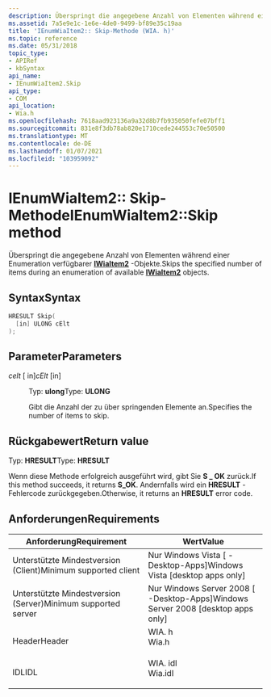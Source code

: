 ```yaml
---
description: Überspringt die angegebene Anzahl von Elementen während einer Enumeration verfügbarer IWiaItem2-Objekte.
ms.assetid: 7a5e9e1c-1e6e-4de0-9499-bf89e35c19aa
title: 'IEnumWiaItem2:: Skip-Methode (WIA. h)'
ms.topic: reference
ms.date: 05/31/2018
topic_type:
- APIRef
- kbSyntax
api_name:
- IEnumWiaItem2.Skip
api_type:
- COM
api_location:
- Wia.h
ms.openlocfilehash: 7618aad923136a9a32d8b7fb935050fefe07bff1
ms.sourcegitcommit: 831e8f3db78ab820e1710cede244553c70e50500
ms.translationtype: MT
ms.contentlocale: de-DE
ms.lasthandoff: 01/07/2021
ms.locfileid: "103959092"
---
```

# <a name="ienumwiaitem2skip-method"></a><span data-ttu-id="5bdf3-103">IEnumWiaItem2:: Skip-Methode</span><span class="sxs-lookup"><span data-stu-id="5bdf3-103">IEnumWiaItem2::Skip method</span></span>

<span data-ttu-id="5bdf3-104">Überspringt die angegebene Anzahl von Elementen während einer Enumeration verfügbarer [**IWiaItem2**](-wia-iwiaitem2.md) -Objekte.</span><span class="sxs-lookup"><span data-stu-id="5bdf3-104">Skips the specified number of items during an enumeration of available [**IWiaItem2**](-wia-iwiaitem2.md) objects.</span></span>

## <a name="syntax"></a><span data-ttu-id="5bdf3-105">Syntax</span><span class="sxs-lookup"><span data-stu-id="5bdf3-105">Syntax</span></span>


```C++
HRESULT Skip(
  [in] ULONG cElt
);
```



## <a name="parameters"></a><span data-ttu-id="5bdf3-106">Parameter</span><span class="sxs-lookup"><span data-stu-id="5bdf3-106">Parameters</span></span>

<dl> <dt>

<span data-ttu-id="5bdf3-107">*celt* \[ in\]</span><span class="sxs-lookup"><span data-stu-id="5bdf3-107">*cElt* \[in\]</span></span>
</dt> <dd>

<span data-ttu-id="5bdf3-108">Typ: **ulong**</span><span class="sxs-lookup"><span data-stu-id="5bdf3-108">Type: **ULONG**</span></span>

<span data-ttu-id="5bdf3-109">Gibt die Anzahl der zu über springenden Elemente an.</span><span class="sxs-lookup"><span data-stu-id="5bdf3-109">Specifies the number of items to skip.</span></span>

</dd> </dl>

## <a name="return-value"></a><span data-ttu-id="5bdf3-110">Rückgabewert</span><span class="sxs-lookup"><span data-stu-id="5bdf3-110">Return value</span></span>

<span data-ttu-id="5bdf3-111">Typ: **HRESULT**</span><span class="sxs-lookup"><span data-stu-id="5bdf3-111">Type: **HRESULT**</span></span>

<span data-ttu-id="5bdf3-112">Wenn diese Methode erfolgreich ausgeführt wird, gibt Sie **S \_ OK** zurück.</span><span class="sxs-lookup"><span data-stu-id="5bdf3-112">If this method succeeds, it returns **S\_OK**.</span></span> <span data-ttu-id="5bdf3-113">Andernfalls wird ein **HRESULT** -Fehlercode zurückgegeben.</span><span class="sxs-lookup"><span data-stu-id="5bdf3-113">Otherwise, it returns an **HRESULT** error code.</span></span>

## <a name="requirements"></a><span data-ttu-id="5bdf3-114">Anforderungen</span><span class="sxs-lookup"><span data-stu-id="5bdf3-114">Requirements</span></span>



| <span data-ttu-id="5bdf3-115">Anforderung</span><span class="sxs-lookup"><span data-stu-id="5bdf3-115">Requirement</span></span> | <span data-ttu-id="5bdf3-116">Wert</span><span class="sxs-lookup"><span data-stu-id="5bdf3-116">Value</span></span> |
|-------------------------------------|------------------------------------------------------------------------------------|
| <span data-ttu-id="5bdf3-117">Unterstützte Mindestversion (Client)</span><span class="sxs-lookup"><span data-stu-id="5bdf3-117">Minimum supported client</span></span><br/> | <span data-ttu-id="5bdf3-118">Nur Windows Vista \[ -Desktop-Apps\]</span><span class="sxs-lookup"><span data-stu-id="5bdf3-118">Windows Vista \[desktop apps only\]</span></span><br/>                                     |
| <span data-ttu-id="5bdf3-119">Unterstützte Mindestversion (Server)</span><span class="sxs-lookup"><span data-stu-id="5bdf3-119">Minimum supported server</span></span><br/> | <span data-ttu-id="5bdf3-120">Nur Windows Server 2008 \[ -Desktop-Apps\]</span><span class="sxs-lookup"><span data-stu-id="5bdf3-120">Windows Server 2008 \[desktop apps only\]</span></span><br/>                               |
| <span data-ttu-id="5bdf3-121">Header</span><span class="sxs-lookup"><span data-stu-id="5bdf3-121">Header</span></span><br/>                   | <dl> <span data-ttu-id="5bdf3-122"><dt>WIA. h</dt></span><span class="sxs-lookup"><span data-stu-id="5bdf3-122"><dt>Wia.h</dt></span></span> </dl>   |
| <span data-ttu-id="5bdf3-123">IDL</span><span class="sxs-lookup"><span data-stu-id="5bdf3-123">IDL</span></span><br/>                      | <dl> <span data-ttu-id="5bdf3-124"><dt>WIA. idl</dt></span><span class="sxs-lookup"><span data-stu-id="5bdf3-124"><dt>Wia.idl</dt></span></span> </dl> |



 

 




